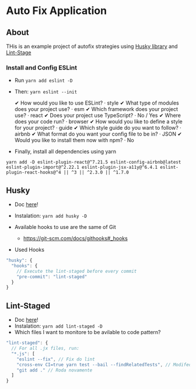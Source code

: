 # Auto Fix Application

## About
THis is an example project of autofix strategies using [Husky library](https://github.com/typicode/husky) and [Lint-Stage](https://github.com/okonet/lint-staged)

### Install and Config ESLint
- Run `yarn add eslint -D`
- Then: `yarn eslint --init`

  ✔ How would you like to use ESLint? · style
  ✔ What type of modules does your project use? · esm
  ✔ Which framework does your project use? · react
  ✔ Does your project use TypeScript? · No / Yes
  ✔ Where does your code run? · browser
  ✔ How would you like to define a style for your project? · guide
  ✔ Which style guide do you want to follow? · airbnb
  ✔ What format do you want your config file to be in? · JSON
  ✔ Would you like to install them now with npm? · No

- Finally, install all dependencies using yarn
```console
yarn add -D eslint-plugin-react@^7.21.5 eslint-config-airbnb@latest eslint-plugin-import@^2.22.1 eslint-plugin-jsx-a11y@^6.4.1 eslint-plugin-react-hooks@^4 || ^3 || ^2.3.0 || ^1.7.0
```

## Husky
- Doc [here](https://github.com/typicode/husky)!

- Instalation: `yarn add husky -D`
- Available hooks to use are the same of Git
  - https://git-scm.com/docs/githooks#_hooks
- Used Hooks
```js
"husky": {
  "hooks": {
    // Execute the lint-staged before every commit
    "pre-commit": "lint-staged"
  }
}
```	

## Lint-Staged
- Doc [here](https://github.com/okonet/lint-staged)!
- Instalation: `yarn add lint-staged -D`
- Which files I want to monitore to be avilable to code pattern? 
```js
"lint-staged": {
  // For all .jx files, run:
  "*.js": [
    "eslint --fix", // Fix do lint
    "cross-env CI=true yarn test --bail --findRelatedTests", // Modifed files tests with bail (all test must pass)
    "git add ." // Roda novamente 
  ]
}
```	  
